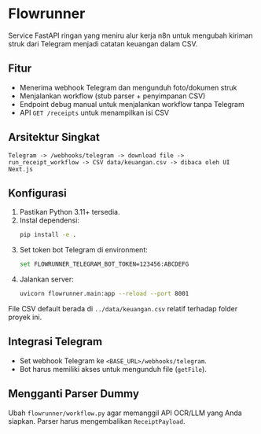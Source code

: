# Flowrunner

Service FastAPI ringan yang meniru alur kerja n8n untuk mengubah kiriman struk dari Telegram menjadi catatan keuangan dalam CSV.

## Fitur
- Menerima webhook Telegram dan mengunduh foto/dokumen struk
- Menjalankan workflow (stub parser + penyimpanan CSV)
- Endpoint debug manual untuk menjalankan workflow tanpa Telegram
- API `GET /receipts` untuk menampilkan isi CSV

## Arsitektur Singkat
```
Telegram -> /webhooks/telegram -> download file -> run_receipt_workflow -> CSV data/keuangan.csv -> dibaca oleh UI Next.js
```

## Konfigurasi
1. Pastikan Python 3.11+ tersedia.
2. Instal dependensi:
   ```bash
   pip install -e .
   ```
3. Set token bot Telegram di environment:
   ```bash
   set FLOWRUNNER_TELEGRAM_BOT_TOKEN=123456:ABCDEFG
   ```
4. Jalankan server:
   ```bash
   uvicorn flowrunner.main:app --reload --port 8001
   ```

File CSV default berada di `../data/keuangan.csv` relatif terhadap folder proyek ini.

## Integrasi Telegram
- Set webhook Telegram ke `<BASE_URL>/webhooks/telegram`.
- Bot harus memiliki akses untuk mengunduh file (`getFile`).

## Mengganti Parser Dummy
Ubah `flowrunner/workflow.py` agar memanggil API OCR/LLM yang Anda siapkan. Parser harus mengembalikan `ReceiptPayload`.

